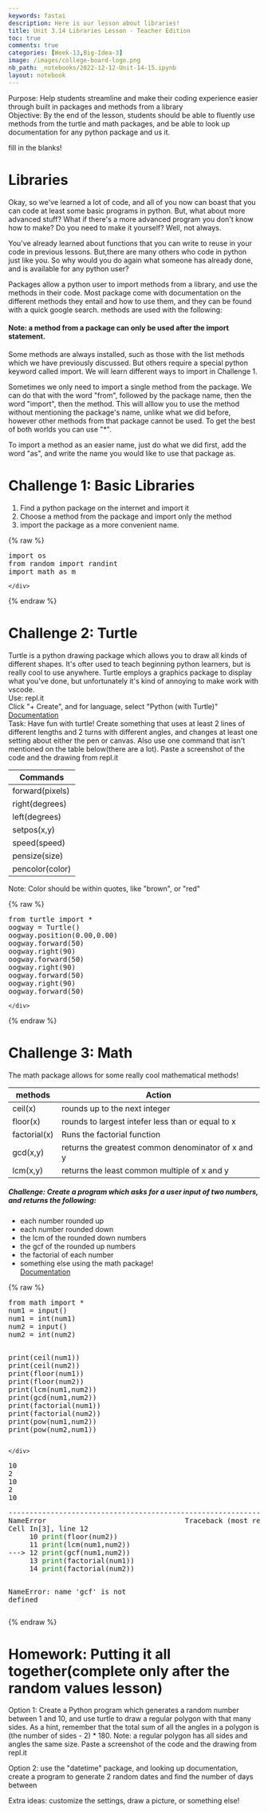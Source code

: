 ```yaml
---
keywords: fastai
description: Here is our lesson about libraries!
title: Unit 3.14 Libraries Lesson - Teacher Edition
toc: true
comments: true
categories: [Week-13,Big-Idea-3]
image: /images/college-board-logo.png
nb_path: _notebooks/2022-12-12-Unit-14-15.ipynb
layout: notebook
---
```


<!--
#################################################
### THIS FILE WAS AUTOGENERATED! DO NOT EDIT! ###
#################################################
# file to edit: _notebooks/2022-12-12-Unit-14-15.ipynb
-->

<div class="container" id="notebook-container">
        
<div class="cell border-box-sizing text_cell rendered"><div class="inner_cell">
<div class="text_cell_render border-box-sizing rendered_html">
<p>Purpose: Help students streamline and make their coding experience easier through built in packages and methods from a library
<br>Objective: By the end of the lesson, students should be able to fluently use methods from the turtle and math packages, and be able to look up documentation for any python package and us it.</p>

</div>
</div>
</div>
<div class="cell border-box-sizing text_cell rendered"><div class="inner_cell">
<div class="text_cell_render border-box-sizing rendered_html">
<p>fill in the blanks!</p>
<h1 id="Libraries">Libraries<a class="anchor-link" href="#Libraries"> </a></h1><p>Okay, so we've learned a lot of code, and all of you now can boast that you can code at least some basic programs in python. But, what about more advanced stuff? What if there's a more advanced program you don't know how to make? Do you need to make it yourself? Well, not always.</p>
<p>You've already learned about functions that you can write to reuse in your code in previous lessons. But,there are many others who code in python just like you. So why would you do again what someone has already done, and is available for any python user?</p>
<p>Packages allow a python user to import methods from a library, and use the methods in their code. Most package come with documentation on the different methods they entail and how to use them, and they can be found with a quick google search. methods are used with the following:</p>
<h4 id="Note:-a-method-from-a-package-can-only-be-used-after-the-import-statement.">Note: a method from a package can only be used after the import statement.<a class="anchor-link" href="#Note:-a-method-from-a-package-can-only-be-used-after-the-import-statement."> </a></h4><p>Some methods are always installed, such as those with the list methods which we have previously discussed. But others require a special python keyword called import. We will learn different ways to import in Challenge 1.</p>
<p>Sometimes we only need to import a single method from the package. We can do that with the word "from", followed by the package name, then the word "import", then the method. This will alllow you to use the method without mentioning the package's name, unlike what we did before, however other methods from that package cannot be used. To get the best of both worlds you can use "*".</p>
<p>To import a method as an easier name, just do what we did first, add the word "as", and write the name you would like to use that package as.</p>
<h1 id="Challenge-1:-Basic-Libraries">Challenge 1: Basic Libraries<a class="anchor-link" href="#Challenge-1:-Basic-Libraries"> </a></h1><ol>
<li>Find a python package on the internet and import it</li>
<li>Choose a method from the package and import only the method</li>
<li>import the package as a more convenient name.</li>
</ol>

</div>
</div>
</div>
    {% raw %}
    
<div class="cell border-box-sizing code_cell rendered">
<div class="input">

<div class="inner_cell">
    <div class="input_area">
<div class=" highlight hl-ipython3"><pre><span></span><span class="kn">import</span> <span class="nn">os</span>
<span class="kn">from</span> <span class="nn">random</span> <span class="kn">import</span> <span class="n">randint</span>
<span class="kn">import</span> <span class="nn">math</span> <span class="k">as</span> <span class="nn">m</span>
</pre></div>

    </div>
</div>
</div>

</div>
    {% endraw %}

<div class="cell border-box-sizing text_cell rendered"><div class="inner_cell">
<div class="text_cell_render border-box-sizing rendered_html">
<h1 id="Challenge-2:-Turtle">Challenge 2: Turtle<a class="anchor-link" href="#Challenge-2:-Turtle"> </a></h1><p>Turtle is a python drawing package which allows you to draw all kinds of different shapes. It's ofter used to teach beginning python learners, but is really cool to use anywhere. Turtle employs a graphics package to display what you've done, but unfortunately it's kind of annoying to make work with vscode.
<br>
Use: repl.it
<br>
Click "+ Create", and for language, select "Python (with Turtle)"
<br>
<a href="https://docs.python.org/3/library/turtle.html#turtle.pendown">Documentation</a><br>
Task: Have fun with turtle! Create something that uses at least 2 lines of different lengths and 2 turns with different angles, and changes at least one setting about either the pen or canvas. Also use one command that isn't mentioned on the table below(there are a lot). Paste a screenshot of the code and the drawing from repl.it</p>
<table>
<thead><tr>
<th>Commands</th>
</tr>
</thead>
<tbody>
<tr>
<td>forward(pixels)</td>
</tr>
<tr>
<td>right(degrees)</td>
</tr>
<tr>
<td>left(degrees)</td>
</tr>
<tr>
<td>setpos(x,y)</td>
</tr>
<tr>
<td>speed(speed)</td>
</tr>
<tr>
<td>pensize(size)</td>
</tr>
<tr>
<td>pencolor(color)</td>
</tr>
</tbody>
</table>
<p>Note: Color should be within quotes, like "brown", or "red"</p>

</div>
</div>
</div>
    {% raw %}
    
<div class="cell border-box-sizing code_cell rendered">
<div class="input">

<div class="inner_cell">
    <div class="input_area">
<div class=" highlight hl-ipython3"><pre><span></span><span class="kn">from</span> <span class="nn">turtle</span> <span class="kn">import</span> <span class="o">*</span>
<span class="n">oogway</span> <span class="o">=</span> <span class="n">Turtle</span><span class="p">()</span>
<span class="n">oogway</span><span class="o">.</span><span class="n">position</span><span class="p">(</span><span class="mf">0.00</span><span class="p">,</span><span class="mf">0.00</span><span class="p">)</span>
<span class="n">oogway</span><span class="o">.</span><span class="n">forward</span><span class="p">(</span><span class="mi">50</span><span class="p">)</span>
<span class="n">oogway</span><span class="o">.</span><span class="n">right</span><span class="p">(</span><span class="mi">90</span><span class="p">)</span>
<span class="n">oogway</span><span class="o">.</span><span class="n">forward</span><span class="p">(</span><span class="mi">50</span><span class="p">)</span>
<span class="n">oogway</span><span class="o">.</span><span class="n">right</span><span class="p">(</span><span class="mi">90</span><span class="p">)</span>
<span class="n">oogway</span><span class="o">.</span><span class="n">forward</span><span class="p">(</span><span class="mi">50</span><span class="p">)</span>
<span class="n">oogway</span><span class="o">.</span><span class="n">right</span><span class="p">(</span><span class="mi">90</span><span class="p">)</span>
<span class="n">oogway</span><span class="o">.</span><span class="n">forward</span><span class="p">(</span><span class="mi">50</span><span class="p">)</span>
</pre></div>

    </div>
</div>
</div>

</div>
    {% endraw %}

<div class="cell border-box-sizing text_cell rendered"><div class="inner_cell">
<div class="text_cell_render border-box-sizing rendered_html">
<h1 id="Challenge-3:-Math">Challenge 3: Math<a class="anchor-link" href="#Challenge-3:-Math"> </a></h1><p>The math package allows for some really cool mathematical methods!<br></p>
<table>
<thead><tr>
<th>methods</th>
<th>Action</th>
</tr>
</thead>
<tbody>
<tr>
<td>ceil(x)</td>
<td>rounds up to the next integer</td>
</tr>
<tr>
<td>floor(x)</td>
<td>rounds to largest intefer less than or equal to x</td>
</tr>
<tr>
<td>factorial(x)</td>
<td>Runs the factorial function</td>
</tr>
<tr>
<td>gcd(x,y)</td>
<td>returns the greatest common denominator of x and y</td>
</tr>
<tr>
<td>lcm(x,y)</td>
<td>returns the least common multiple of x and y</td>
</tr>
</tbody>
</table>
<h5 id="Challenge:-Create-a-program-which-asks-for-a-user-input-of-two-numbers,-and-returns-the-following:">Challenge: Create a program which asks for a user input of two numbers, and returns the following:<a class="anchor-link" href="#Challenge:-Create-a-program-which-asks-for-a-user-input-of-two-numbers,-and-returns-the-following:"> </a></h5><ul>
<li>each number rounded up</li>
<li>each number rounded down</li>
<li>the lcm of the rounded down numbers</li>
<li>the gcf of the rounded up numbers</li>
<li>the factorial of each number</li>
<li>something else using the math package!<br>
<a href="https://docs.python.org/3/library/math.html">Documentation</a></li>
</ul>

</div>
</div>
</div>
    {% raw %}
    
<div class="cell border-box-sizing code_cell rendered">
<div class="input">

<div class="inner_cell">
    <div class="input_area">
<div class=" highlight hl-ipython3"><pre><span></span><span class="kn">from</span> <span class="nn">math</span> <span class="kn">import</span> <span class="o">*</span>
<span class="n">num1</span> <span class="o">=</span> <span class="nb">input</span><span class="p">()</span>
<span class="n">num1</span> <span class="o">=</span> <span class="nb">int</span><span class="p">(</span><span class="n">num1</span><span class="p">)</span>
<span class="n">num2</span> <span class="o">=</span> <span class="nb">input</span><span class="p">()</span>
<span class="n">num2</span> <span class="o">=</span> <span class="nb">int</span><span class="p">(</span><span class="n">num2</span><span class="p">)</span>

<span class="nb">print</span><span class="p">(</span><span class="n">ceil</span><span class="p">(</span><span class="n">num1</span><span class="p">))</span>
<span class="nb">print</span><span class="p">(</span><span class="n">ceil</span><span class="p">(</span><span class="n">num2</span><span class="p">))</span>
<span class="nb">print</span><span class="p">(</span><span class="n">floor</span><span class="p">(</span><span class="n">num1</span><span class="p">))</span>
<span class="nb">print</span><span class="p">(</span><span class="n">floor</span><span class="p">(</span><span class="n">num2</span><span class="p">))</span>
<span class="nb">print</span><span class="p">(</span><span class="n">lcm</span><span class="p">(</span><span class="n">num1</span><span class="p">,</span><span class="n">num2</span><span class="p">))</span>
<span class="nb">print</span><span class="p">(</span><span class="n">gcd</span><span class="p">(</span><span class="n">num1</span><span class="p">,</span><span class="n">num2</span><span class="p">))</span>
<span class="nb">print</span><span class="p">(</span><span class="n">factorial</span><span class="p">(</span><span class="n">num1</span><span class="p">))</span>
<span class="nb">print</span><span class="p">(</span><span class="n">factorial</span><span class="p">(</span><span class="n">num2</span><span class="p">))</span>
<span class="nb">print</span><span class="p">(</span><span class="nb">pow</span><span class="p">(</span><span class="n">num1</span><span class="p">,</span><span class="n">num2</span><span class="p">))</span>
<span class="nb">print</span><span class="p">(</span><span class="nb">pow</span><span class="p">(</span><span class="n">num2</span><span class="p">,</span><span class="n">num1</span><span class="p">))</span>
</pre></div>

    </div>
</div>
</div>

<div class="output_wrapper">
<div class="output">

<div class="output_area">

<div class="output_subarea output_stream output_stdout output_text">
<pre>10
2
10
2
10
</pre>
</div>
</div>

<div class="output_area">

<div class="output_subarea output_text output_error">
<pre>
<span class="ansi-red-fg">---------------------------------------------------------------------------</span>
<span class="ansi-red-fg">NameError</span>                                 Traceback (most recent call last)
Cell <span class="ansi-green-fg">In[3], line 12</span>
<span class="ansi-green-intense-fg ansi-bold">     10</span> <span style="color: rgb(0,135,0)">print</span>(floor(num2))
<span class="ansi-green-intense-fg ansi-bold">     11</span> <span style="color: rgb(0,135,0)">print</span>(lcm(num1,num2))
<span class="ansi-green-fg">---&gt; 12</span> <span style="color: rgb(0,135,0)">print</span>(<span class="ansi-yellow-bg">gcf</span>(num1,num2))
<span class="ansi-green-intense-fg ansi-bold">     13</span> <span style="color: rgb(0,135,0)">print</span>(factorial(num1))
<span class="ansi-green-intense-fg ansi-bold">     14</span> <span style="color: rgb(0,135,0)">print</span>(factorial(num2))

<span class="ansi-red-fg">NameError</span>: name &#39;gcf&#39; is not defined</pre>
</div>
</div>

</div>
</div>

</div>
    {% endraw %}

<div class="cell border-box-sizing text_cell rendered"><div class="inner_cell">
<div class="text_cell_render border-box-sizing rendered_html">
<h1 id="Homework:-Putting-it-all-together(complete-only-after-the-random-values-lesson)">Homework: Putting it all together(complete only after the random values lesson)<a class="anchor-link" href="#Homework:-Putting-it-all-together(complete-only-after-the-random-values-lesson)"> </a></h1><p>Option 1: Create a Python program which generates a random number between 1 and 10, and use turtle to draw a regular polygon with that many sides. As a hint, remember that the total sum of all the angles in a polygon is (the number of sides - 2) * 180. Note: a regular polygon has all sides and angles the same size. Paste a screenshot of the code and the drawing from repl.it</p>
<p>Option 2: use the "datetime" package, and looking up documentation, create a program to generate 2 random dates and find the number of days between</p>
<p>Extra ideas: customize the settings, draw a picture, or something else!</p>

</div>
</div>
</div>
</div>
 

